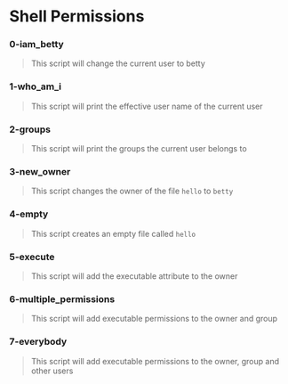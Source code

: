 # Shell Permissions 

### 0-iam_betty
> This script will change the current user to betty 

### 1-who_am_i
> This script will print the effective user name of the current user

### 2-groups 
> This script will print the groups the current user belongs to 

### 3-new_owner
> This script changes the owner of the file `hello` to `betty`

### 4-empty
> This script creates an empty file called `hello`

### 5-execute
> This script will add the executable attribute to the owner

### 6-multiple_permissions
> This script will add executable permissions to the owner and group

### 7-everybody
> This script will add executable permissions to the owner, group and other users
